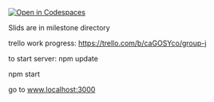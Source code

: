 [![Open in Codespaces](https://classroom.github.com/assets/launch-codespace-7f7980b617ed060a017424585567c406b6ee15c891e84e1186181d67ecf80aa0.svg)](https://classroom.github.com/open-in-codespaces?assignment_repo_id=12559692)

Slids are in milestone directory

trello work progress: https://trello.com/b/caGOSYco/group-j

to start server:
npm update

npm start

go to www.localhost:3000
